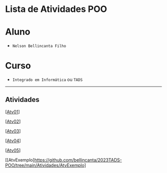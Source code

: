 # Lista de Atividades POO

# Aluno
* `Nelson Bellincanta Filho` 

# Curso
* `Integrado em Informática` ou `TADS`

<hr>

## Atividades 

[[Atv01](https://github.com/bellincanta/2023TADS-POO/tree/main/Atividades/Atv01)]

[[Atv02](https://github.com/bellincanta/2023TADS-POO/tree/main/Atividades/Atv02)]

[[Atv03](https://github.com/bellincanta/2023TADS-POO/tree/main/Atividades/Atv03)]

[[Atv04](https://github.com/bellincanta/2023TADS-POO/tree/main/Atividades/Atv04)]

[[Atv05](https://github.com/bellincanta/2023TADS-POO/tree/main/Atividades/Atv05)]

[[AtvExemplo]https://github.com/bellincanta/2023TADS-POO/tree/main/Atividades/AtvExemplo]


